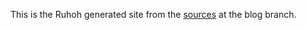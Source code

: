 This is the Ruhoh generated site from the [sources](https://github.com/estimate/estimate.github.io/tree/blog) at the blog branch.